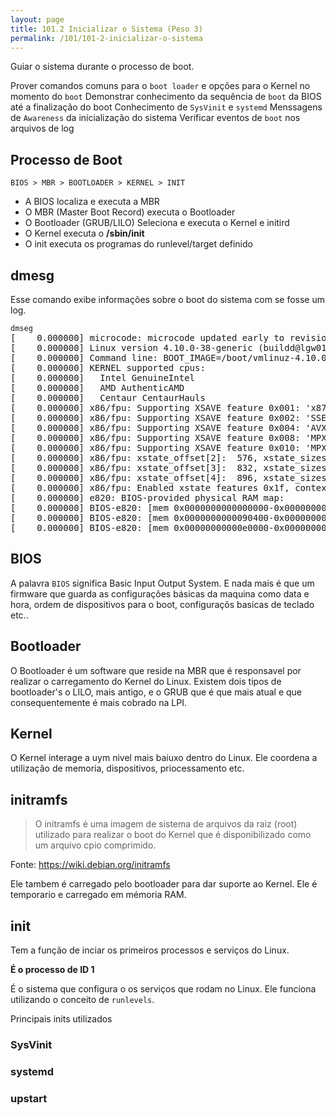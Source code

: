 ```yaml
---
layout: page
title: 101.2 Inicializar o Sistema (Peso 3)
permalink: /101/101-2-inicializar-o-sistema
---
```


Guiar o sistema durante o processo de boot.

Prover comandos comuns para o `boot loader` e opções para o Kernel no momento do `boot`
Demonstrar conhecimento da sequência de `boot` da BIOS até a finalização do boot
Conhecimento de `SysVinit` e `systemd`
Menssagens de `Awareness` da inicialização do sistema
Verificar eventos de `boot` nos arquivos de log 

## Processo de Boot

	BIOS > MBR > BOOTLOADER > KERNEL > INIT

* A BIOS localiza e executa a MBR
* O MBR (Master Boot Record) executa o Bootloader
* O Bootloader (GRUB/LILO) Seleciona e executa o Kernel e initird 
* O Kernel executa o **/sbin/init**
* O init executa os programas do runlevel/target definido 

## dmesg

Esse comando exibe informações sobre o boot do sistema com se fosse um log.

<pre class="language-bash command-line">
<code>dmseg</code>
[    0.000000] microcode: microcode updated early to revision 0x84, date = 2018-01-21
[    0.000000] Linux version 4.10.0-38-generic (buildd@lgw01-amd64-059) (gcc version 5.4.0 20160609 (Ubuntu 5.4.0-6ubuntu1~16.04.4) ) #42~16.04.1-Ubuntu SMP Tue Oct 10 16:32:20 UTC 2017 (Ubuntu 4.10.0-38.42~16.04.1-generic 4.10.17)
[    0.000000] Command line: BOOT_IMAGE=/boot/vmlinuz-4.10.0-38-generic root=UUID=d63830a6-1c03-4e03-9b4b-5f6e5d3e373a ro quiet splash vt.handoff=7
[    0.000000] KERNEL supported cpus:
[    0.000000]   Intel GenuineIntel
[    0.000000]   AMD AuthenticAMD
[    0.000000]   Centaur CentaurHauls
[    0.000000] x86/fpu: Supporting XSAVE feature 0x001: 'x87 floating point registers'
[    0.000000] x86/fpu: Supporting XSAVE feature 0x002: 'SSE registers'
[    0.000000] x86/fpu: Supporting XSAVE feature 0x004: 'AVX registers'
[    0.000000] x86/fpu: Supporting XSAVE feature 0x008: 'MPX bounds registers'
[    0.000000] x86/fpu: Supporting XSAVE feature 0x010: 'MPX CSR'
[    0.000000] x86/fpu: xstate_offset[2]:  576, xstate_sizes[2]:  256
[    0.000000] x86/fpu: xstate_offset[3]:  832, xstate_sizes[3]:   64
[    0.000000] x86/fpu: xstate_offset[4]:  896, xstate_sizes[4]:   64
[    0.000000] x86/fpu: Enabled xstate features 0x1f, context size is 960 bytes, using 'compacted' format.
[    0.000000] e820: BIOS-provided physical RAM map:
[    0.000000] BIOS-e820: [mem 0x0000000000000000-0x00000000000903ff] usable
[    0.000000] BIOS-e820: [mem 0x0000000000090400-0x000000000009ffff] reserved
[    0.000000] BIOS-e820: [mem 0x00000000000e0000-0x00000000000fffff] reserved
</pre>


## BIOS

A palavra `BIOS` significa Basic Input Output System. E nada mais é que um firmware que guarda as configurações básicas da maquina como data e hora, ordem de dispositivos para o boot, configuraçõs basicas de teclado etc..

## Bootloader

O Bootloader é um software que reside na MBR que é responsavel por realizar o carregamento do Kernel do Linux. Existem dois tipos de bootloader's o LILO, mais antigo, e o GRUB que é que mais atual e que consequentemente é mais cobrado na LPI.

## Kernel

O Kernel interage a uym nivel mais baiuxo dentro do Linux. Ele coordena a utilização de memoria, dispositivos, priocessamento etc.

## initramfs

> O initramfs é uma imagem de sistema de arquivos da raiz (root) utilizado para realizar o boot do Kernel que é disponibilizado como um arquivo cpio comprimido.

Fonte: https://wiki.debian.org/initramfs

Ele tambem é carregado pelo bootloader para dar suporte ao Kernel. Ele é temporario e carregado em mémoria RAM.

## init

Tem a função de inciar os primeiros processos e serviços do Linux.

**É o processo de ID 1**

É o sistema que configura o os serviços que rodam no Linux. Ele funciona utilizando o conceito de `runlevels`.

Principais inits utilizados

### SysVinit

### systemd

### upstart